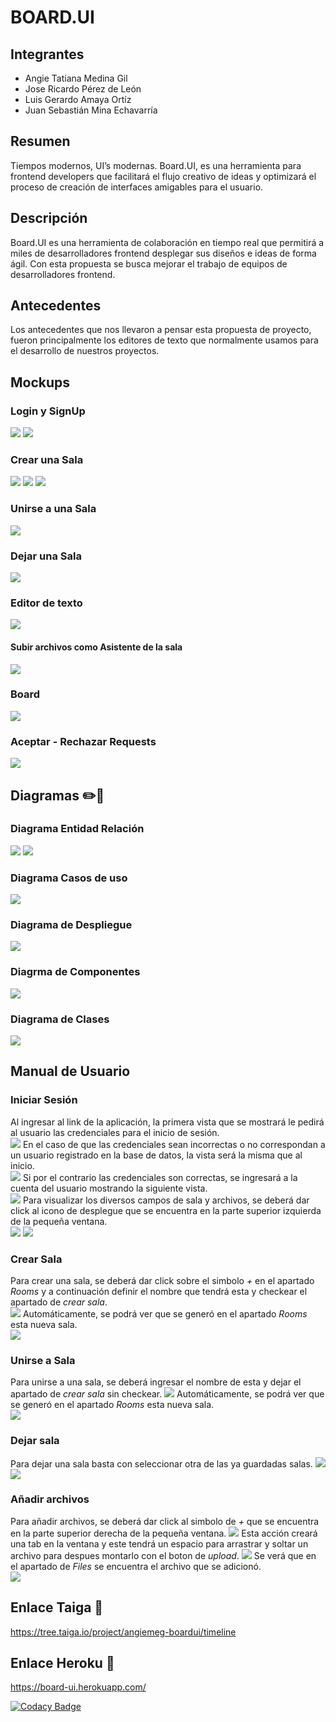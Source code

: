 # BOARD.UI
## Integrantes
-  Angie Tatiana Medina Gil
-  Jose Ricardo Pérez de León
-  Luis Gerardo Amaya Ortíz
-  Juan Sebastián Mina Echavarría
 
## Resumen
Tiempos modernos, UI’s modernas. Board.UI, es una herramienta para frontend developers que facilitará el flujo creativo de ideas y optimizará el proceso de creación de interfaces amigables para el usuario. 

## Descripción

Board.UI es una herramienta de colaboración en tiempo real que permitirá a miles de desarrolladores frontend desplegar sus diseños e ideas de forma ágil. Con esta propuesta se busca mejorar el trabajo de equipos de desarrolladores frontend.

## Antecedentes

Los antecedentes que nos llevaron a pensar esta propuesta de proyecto, fueron principalmente los editores de texto que normalmente usamos para el desarrollo de nuestros proyectos.

## Mockups 

### Login y SignUp
![](Img/MockUps/LogIn.png)
![](Img/MockUps/SignUp.png)

### Crear una Sala
![](Img/MockUps/CrearSala.png)
![](Img/MockUps/CrearSala,SubirArchivos.png)
![](Img/MockUps/ConfiguracionSala.png)

### Unirse a una Sala
![](Img/MockUps/UnirseSala.png)
### Dejar una Sala
![](Img/MockUps/DejarSala.png)

### Editor de texto
![](Img/MockUps/EditorTexto.png)
#### Subir archivos como Asistente de la sala
![](Img/MockUps/Editor-SubirArchivo.png)
### Board
![](Img/MockUps/Editor-Board.png)

### Aceptar - Rechazar Requests
![](Img/MockUps/Aceptar-RechazarRequests.png)

## Diagramas ✏️📐

### Diagrama Entidad Relación
![](Img/Diagramas/DiagramaEntidadRelacion1.PNG)
![](Img/Diagramas/DiagramaEntidadRelacion2.PNG)
### Diagrama Casos de uso
![](Img/Diagramas/DiagramaCasosUso.PNG)
### Diagrama de Despliegue
![](Img/Diagramas/DiagramaDespliegue.PNG)
### Diagrma de Componentes
![](Img/Diagramas/DiagramaComponentes.PNG)
### Diagrama de Clases
![](Img/Diagramas/DiagramaDeClases.PNG)

## Manual de Usuario
### Iniciar Sesión
Al ingresar al link de la aplicación, la primera vista que se mostrará le pedirá al usuario las credenciales para el inicio de sesión.  
![](Img/Manual/IniciarSesion.PNG)
En el caso de que las credenciales sean incorrectas o no correspondan a un usuario registrado en la base de datos, la vista será la misma que al inicio.  
![](Img/Manual/IniciarSesion.PNG)
Si por el contrario las credenciales son correctas, se ingresará a la cuenta del usuario mostrando la siguiente vista.  
![](Img/Manual/Home.PNG)
Para visualizar los diversos campos de sala y archivos, se deberá dar click al icono de desplegue que se encuentra en la parte superior izquierda de la pequeña ventana.  
![](Img/Manual/Home2.png)
![](Img/Manual/Menu.png)

### Crear Sala
Para crear una sala, se deberá dar click sobre el simbolo *+* en el apartado *Rooms* y a continuación definir el nombre que tendrá esta y checkear el apartado de *crear sala*.  
![](Img/Manual/CreateRoom.PNG)
Automáticamente, se podrá ver que se generó en el apartado *Rooms* esta nueva sala.  
![](Img/Manual/CreateRoom2.PNG)  
### Unirse a Sala
Para unirse a una sala, se deberá ingresar el nombre de esta y dejar el apartado de *crear sala* sin checkear.
![](Img/Manual/JoinRoom.PNG)
Automáticamente, se podrá ver que se generó en el apartado *Rooms* esta nueva sala.  
![](Img/Manual/JoinRoom2.PNG)    

### Dejar sala
Para dejar una sala basta con seleccionar otra de las ya guardadas salas.
![](Img/Manual/ChangeRoom.PNG)
![](Img/Manual/ChangeRoom2.PNG)

### Añadir archivos
Para añadir archivos, se deberá dar click al simbolo de *+* que se encuentra en la parte superior derecha de la pequeña ventana.
![](Img/Manual/AddFile.PNG)
Esta acción creará una tab en la ventana y este tendrá un espacio para arrastrar y soltar un archivo para despues montarlo con el boton de *upload*.
![](Img/Manual/AddFile2.PNG)
Se verá que en el apartado de *Files* se encuentra el archivo que se adicionó.  
![](Img/Manual/AddFile3.PNG)

## Enlace Taiga 🔗
https://tree.taiga.io/project/angiemeg-boardui/timeline


## Enlace Heroku 🔗
https://board-ui.herokuapp.com/

[![Codacy Badge](https://app.codacy.com/project/badge/Grade/1c29dacb74cd4b28a85e7fc3d5392d4d)](https://www.codacy.com/gh/BOARD-UI/BOARD.UI/dashboard?utm_source=github.com&amp;utm_medium=referral&amp;utm_content=BOARD-UI/BOARD.UI&amp;utm_campaign=Badge_Grade)
